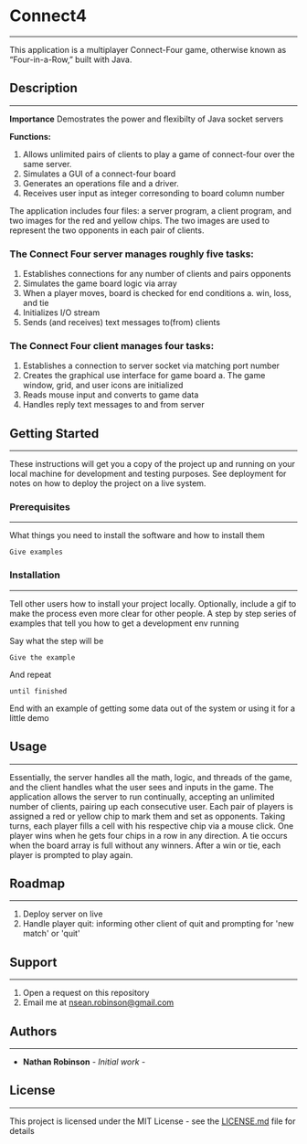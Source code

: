 # Connect4
----
This application is a multiplayer Connect-Four game, otherwise known as “Four-in-a-Row,” built with Java.

## Description
----

**Importance**
Demostrates the power and flexibilty of Java socket servers

**Functions:**
1. Allows unlimited pairs of clients to play a game of connect-four over the same server.
1. Simulates a GUI of a connect-four board
1. Generates an operations file and a driver.
1. Receives user input as integer corresonding to board column number

The application includes four files: a server program, a client program, and two images for the red and yellow chips.
The two images are used to represent the two opponents in each pair of clients. 

### The Connect Four server manages roughly five tasks:
1.	Establishes connections for any number of clients and pairs opponents
2.	Simulates the game board logic via array
3.	When a player moves, board is checked for end conditions
  a.	win, loss, and tie
4.	Initializes I/O stream
5.	Sends (and receives) text messages to(from) clients

### The Connect Four client manages four tasks:
1.	Establishes a connection to server socket via matching port number
2.	Creates the graphical use interface for game board
  a.	The game window, grid, and user icons are initialized
3.	Reads mouse input and converts to game data
4.	Handles reply text messages to and from server

## Getting Started
----
These instructions will get you a copy of the project up and running on your local machine for development and testing purposes. See deployment for notes on how to deploy the project on a live system.

### Prerequisites
----
What things you need to install the software and how to install them

```
Give examples
```

### Installation
----
Tell other users how to install your project locally. Optionally, include a gif to make the process even more clear for other people.
A step by step series of examples that tell you how to get a development env running

Say what the step will be

```
Give the example
```

And repeat

```
until finished
```

End with an example of getting some data out of the system or using it for a little demo

## Usage
----

Essentially, the server handles all the math, logic, and threads of the game, and the client handles what the user sees and inputs in the game. The application allows the server to run continually, accepting an unlimited number of clients, pairing up each consecutive user. Each pair of players is assigned a red or yellow chip to mark them and set as opponents. Taking turns, each player fills a cell with his respective chip via a mouse click. One player wins when he gets four chips in a row in any direction. A tie occurs when the board array is full without any winners. After a win or tie, each player is prompted to play again.

## Roadmap
----
1. Deploy server on live
1. Handle player quit: informing other client of quit and prompting for 'new match' or 'quit'

## Support
----
1. Open a request on this repository
1. Email me at nsean.robinson@gmail.com

## Authors
----
- **Nathan Robinson** - *Initial work* -

## License
----
This project is licensed under the MIT License - see the [LICENSE.md](LICENSE.md) file for details

	


